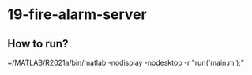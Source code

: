 # 19-fire-alarm-server

## How to run?
 ~/MATLAB/R2021a/bin/matlab -nodisplay -nodesktop -r "run('main.m');"
